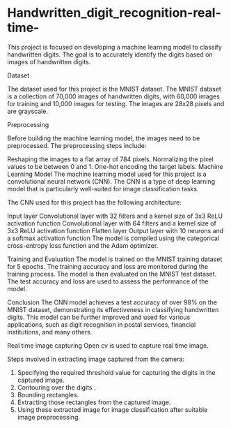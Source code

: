 # Handwritten_digit_recognition-real-time-

This project is focused on developing a machine learning model to classify handwritten digits. The goal is to accurately identify the digits based on images of handwritten digits.

Dataset

The dataset used for this project is the MNIST dataset. The MNIST dataset is a collection of 70,000 images of handwritten digits, with 60,000 images for training and 10,000 images for testing. The images are 28x28 pixels and are grayscale.

Preprocessing

Before building the machine learning model, the images need to be preprocessed. The preprocessing steps include:

Reshaping the images to a flat array of 784 pixels.
Normalizing the pixel values to be between 0 and 1.
One-hot encoding the target labels.
Machine Learning Model
The machine learning model used for this project is a convolutional neural network (CNN). The CNN is a type of deep learning model that is particularly well-suited for image classification tasks.

The CNN used for this project has the following architecture:

Input layer
Convolutional layer with 32 filters and a kernel size of 3x3
ReLU activation function
Convolutional layer with 64 filters and a kernel size of 3x3
ReLU activation function
Flatten layer
Output layer with 10 neurons and a softmax activation function
The model is compiled using the categorical cross-entropy loss function and the Adam optimizer.

Training and Evaluation
The model is trained on the MNIST training dataset for 5 epochs. The training accuracy and loss are monitored during the training process. The model is then evaluated on the MNIST test dataset. The test accuracy and loss are used to assess the performance of the model.

Conclusion
The CNN model achieves a test accuracy of over 98% on the MNIST dataset, demonstrating its effectiveness in classifying handwritten digits. This model can be further improved and used for various applications, such as digit recognition in postal services, financial institutions, and many others.

Real time image capturing
Open cv is used to capture real time image.

Steps involved in extracting image captured from the camera:
  1. Specifying the required threshold value for capturing the digits in the captured image.
  2. Contouring over the digits .
  3. Bounding rectangles.
  4. Extracting those rectangles from the captured image.
  5. Using these extracted image for image classification after suitable image preprocessing.
  
  
  
